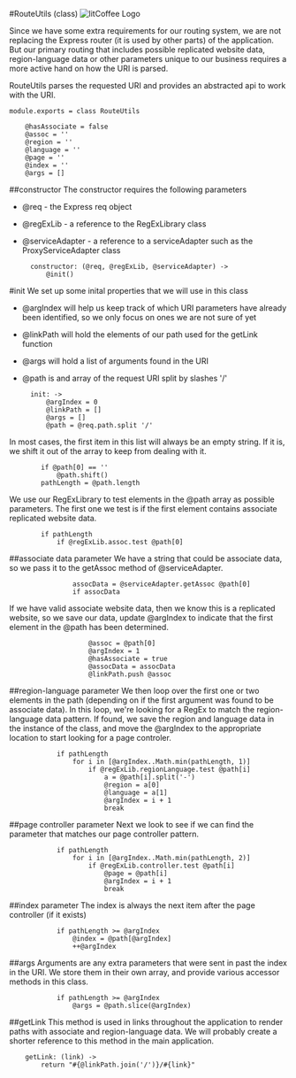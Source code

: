 #RouteUtils (class) ![litCoffee Logo](https://raw.github.com/scanton/flaming-expresso/master/public/images/litCoffee-icon.png)

Since we have some extra requirements for our routing system,
we are not replacing the Express router (it is used by other parts)
of the application.  But our primary routing that includes
possible replicated website data, region-language data or other
parameters unique to our business requires a more active hand
on how the URI is parsed.

RouteUtils parses the requested URI and provides an abstracted api 
to work with the URI.

	module.exports = class RouteUtils

		@hasAssociate = false
		@assoc = ''
		@region = ''
		@language = ''
		@page = ''
		@index = ''
		@args = []

##constructor
The constructor requires the following parameters

* @req - the Express req object
* @regExLib - a reference to the RegExLibrary class
* @serviceAdapter - a reference to a serviceAdapter such as the ProxyServiceAdapter class

		constructor: (@req, @regExLib, @serviceAdapter) ->
			@init()

#init
We set up some inital properties that we will use in this class

* @argIndex will help us keep track of which URI parameters have already been identified, so we only focus on ones we are not sure of yet
* @linkPath will hold the elements of our path used for the getLink function
* @args will hold a list of arguments found in the URI
* @path is and array of the request URI split by slashes '/'

		init: ->
			@argIndex = 0
			@linkPath = []
			@args = []
			@path = @req.path.split '/'

In most cases, the first item in this list will always be an empty
string.  If it is, we shift it out of the array to keep from dealing
with it.

			if @path[0] == ''
				@path.shift()
			pathLength = @path.length

We use our RegExLibrary to test elements in the @path array as
possible parameters.  The first one we test is if the first element
contains associate replicated website data.
			
			if pathLength
				if @regExLib.assoc.test @path[0]

##associate data parameter
We have a string that could be associate data, so we pass it to
the getAssoc method of @serviceAdapter.  

					assocData = @serviceAdapter.getAssoc @path[0]
					if assocData

If we have valid associate website data, then we know this is a replicated website, so we save our data, update @argIndex to indicate that the first element in the @path has been determined.

						@assoc = @path[0]
						@argIndex = 1
						@hasAssociate = true
						@assocData = assocData
						@linkPath.push @assoc

##region-language parameter
We then loop over the first one or two elements in the path (depending on if the first argument was found to be associate data).  In this loop, we're looking for a RegEx
to match the region-language data pattern.  If found, we save the region and language data in the instance of the class, and move the @argIndex to the appropriate
location to start looking for a page controler.
				
				if pathLength
					for i in [@argIndex..Math.min(pathLength, 1)]
						if @regExLib.regionLanguage.test @path[i]
							a = @path[i].split('-')
							@region = a[0]
							@language = a[1]
							@argIndex = i + 1
							break

##page controller parameter
Next we look to see if we can find the parameter that matches our page controller pattern.
				
				if pathLength
					for i in [@argIndex..Math.min(pathLength, 2)]
						if @regExLib.controller.test @path[i]
							@page = @path[i]
							@argIndex = i + 1
							break

##index parameter
The index is always the next item after the page controller (if it exists)

				if pathLength >= @argIndex
					@index = @path[@argIndex]
					++@argIndex

##args
Arguments are any extra parameters that were sent in past the index in the URI.  We store them in their own array, and provide various accessor methods in this class.

				if pathLength >= @argIndex
					@args = @path.slice(@argIndex)
					
##getLink
This method is used in links throughout the application to render paths with associate and region-language data.  We will probably create a shorter reference to this method in the main application.

		getLink: (link) ->
			return "#{@linkPath.join('/')}/#{link}"